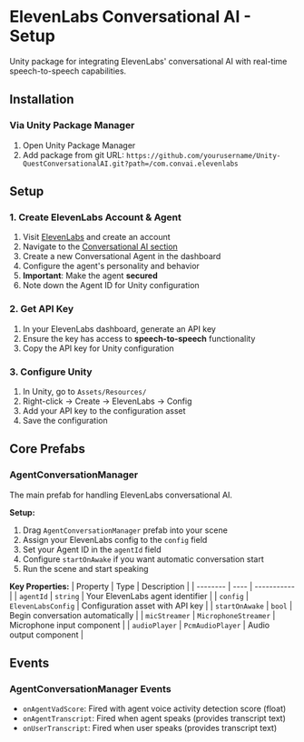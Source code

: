 # ElevenLabs Conversational AI - Setup

Unity package for integrating ElevenLabs' conversational AI with real-time speech-to-speech capabilities.

## Installation

### Via Unity Package Manager

1. Open Unity Package Manager
2. Add package from git URL: `https://github.com/yourusername/Unity-QuestConversationalAI.git?path=/com.convai.elevenlabs`

## Setup

### 1. Create ElevenLabs Account & Agent

1. Visit [ElevenLabs](https://elevenlabs.io) and create an account
2. Navigate to the [Conversational AI section](https://elevenlabs.io/docs/api-reference/conversational-ai)
3. Create a new Conversational Agent in the dashboard
4. Configure the agent's personality and behavior
5. **Important**: Make the agent **secured**
6. Note down the Agent ID for Unity configuration

### 2. Get API Key

1. In your ElevenLabs dashboard, generate an API key
2. Ensure the key has access to **speech-to-speech** functionality
3. Copy the API key for Unity configuration

### 3. Configure Unity

1. In Unity, go to `Assets/Resources/`
2. Right-click → Create → ElevenLabs → Config
3. Add your API key to the configuration asset
4. Save the configuration

## Core Prefabs

### AgentConversationManager

The main prefab for handling ElevenLabs conversational AI.

**Setup:**

1. Drag `AgentConversationManager` prefab into your scene
2. Assign your ElevenLabs config to the `config` field
3. Set your Agent ID in the `agentId` field
4. Configure `startOnAwake` if you want automatic conversation start
5. Run the scene and start speaking

**Key Properties:**
| Property | Type | Description |
| -------- | ---- | ----------- |
| `agentId` | `string` | Your ElevenLabs agent identifier |
| `config` | `ElevenLabsConfig` | Configuration asset with API key |
| `startOnAwake` | `bool` | Begin conversation automatically |
| `micStreamer` | `MicrophoneStreamer` | Microphone input component |
| `audioPlayer` | `PcmAudioPlayer` | Audio output component |

## Events

### AgentConversationManager Events

- `onAgentVadScore`: Fired with agent voice activity detection score (float)
- `onAgentTranscript`: Fired when agent speaks (provides transcript text)
- `onUserTranscript`: Fired when user speaks (provides transcript text)

